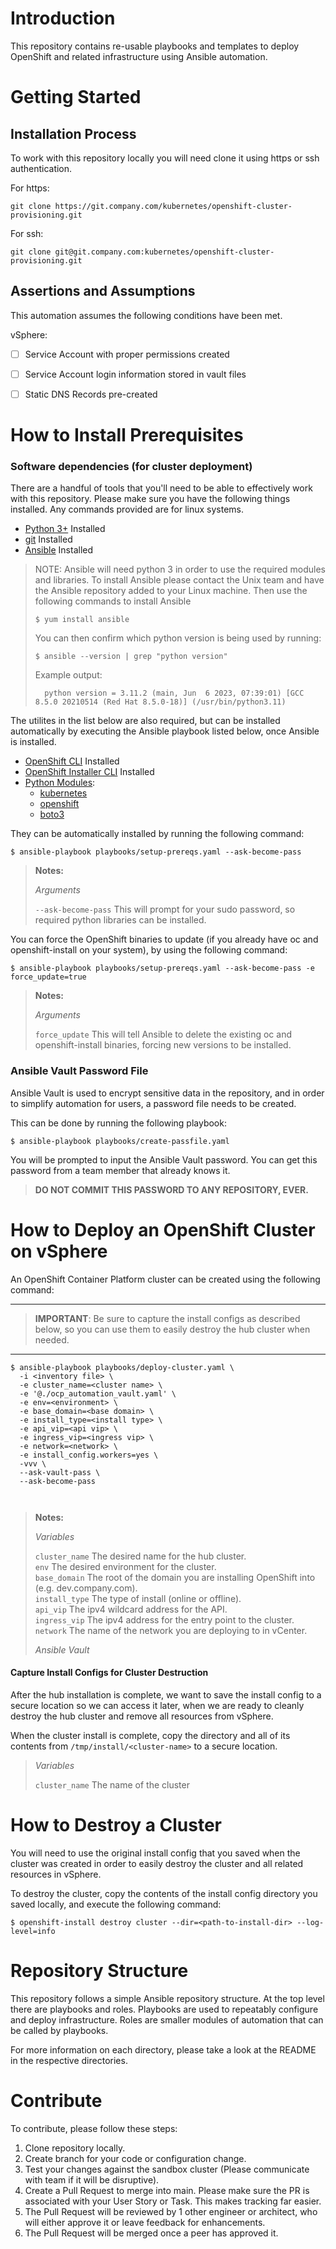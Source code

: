 # Introduction
This repository contains re-usable playbooks and templates to deploy OpenShift and related infrastructure using Ansible automation.

# Getting Started

## Installation Process
To work with this repository locally you will need clone it using https or ssh authentication.

For https:
```
git clone https://git.company.com/kubernetes/openshift-cluster-provisioning.git
```

For ssh:
```
git clone git@git.company.com:kubernetes/openshift-cluster-provisioning.git
```

## Assertions and Assumptions

This automation assumes the following conditions have been met.

vSphere:
- [ ] Service Account with proper permissions created
- [ ] Service Account login information stored in vault files
- [ ] Static DNS Records pre-created


# How to Install Prerequisites
### Software dependencies (for cluster deployment)

There are a handful of tools that you'll need to be able to effectively work with this repository. Please make sure you have the following things installed. 
Any commands provided are for linux systems.

- [Python 3+](https://www.python.org/downloads/) Installed
- [git](https://git-scm.com/book/en/v2/Getting-Started-Installing-Git) Installed
- [Ansible](https://docs.ansible.com/ansible/latest/installation_guide/intro_installation.html) Installed

> NOTE: Ansible will need python 3 in order to use the required modules and libraries.  To install Ansible please contact the Unix team and have the Ansible repository added to your Linux machine.  Then use the following commands to install Ansible
>
> ```
> $ yum install ansible
> ```
> You can then confirm which python version is being used by running:
> ```
> $ ansible --version | grep "python version"
> ```
> Example output:
> ```
>   python version = 3.11.2 (main, Jun  6 2023, 07:39:01) [GCC 8.5.0 20210514 (Red Hat 8.5.0-18)] (/usr/bin/python3.11)
> ```

The utilites in the list below are also required, but can be installed automatically by executing the Ansible playbook listed below, once Ansible is installed.

- [OpenShift CLI](https://docs.openshift.com/container-platform/4.7/cli_reference/openshift_cli/getting-started-cli.html) Installed
- [OpenShift Installer CLI](https://cloud.redhat.com/openshift/install/aws/installer-provisioned) Installed
- [Python Modules](https://docs.python.org/3/installing/index.html):
  - [kubernetes](https://pypi.org/project/kubernetes/)
  - [openshift](https://pypi.org/project/openshift/)
  - [boto3](https://pypi.org/project/boto3/)
  
They can be automatically installed by running the following command: 

```
$ ansible-playbook playbooks/setup-prereqs.yaml --ask-become-pass
```

> **Notes:**
>
> *Arguments*
>
> `--ask-become-pass` This will prompt for your sudo password, so required python libraries can be installed.

You can force the OpenShift binaries to update (if you already have oc and openshift-install on your system), by using the following command:
```
$ ansible-playbook playbooks/setup-prereqs.yaml --ask-become-pass -e force_update=true
```

> **Notes:**
>
> *Arguments*
>
> `force_update` This will tell Ansible to delete the existing oc and openshift-install binaries, forcing new versions to be installed.

### Ansible Vault Password File
Ansible Vault is used to encrypt sensitive data in the repository, and in order to simplify automation for users, a
password file needs to be created. 

This can be done by running the following playbook:
```
$ ansible-playbook playbooks/create-passfile.yaml
```

You will be prompted to input the Ansible Vault password. You can get this password from a team member that already knows it.

> **DO NOT COMMIT THIS PASSWORD TO ANY REPOSITORY, EVER.**

# How to Deploy an OpenShift Cluster on vSphere
An OpenShift Container Platform cluster can be created using the following command: 

---

> **IMPORTANT**: Be sure to capture the install configs as described below, so you can use them to easily destroy the 
> hub cluster when needed.

---

```
$ ansible-playbook playbooks/deploy-cluster.yaml \
  -i <inventory file> \
  -e cluster_name=<cluster name> \
  -e '@./ocp_automation_vault.yaml' \
  -e env=<environment> \
  -e base_domain=<base domain> \
  -e install_type=<install type> \
  -e api_vip=<api vip> \
  -e ingress_vip=<ingress vip> \
  -e network=<network> \
  -e install_config.workers=yes \
  -vvv \
  --ask-vault-pass \
  --ask-become-pass

  
```
> **Notes:**
> 
> *Variables*
>
> `cluster_name` The desired name for the hub cluster.  
> `env` The desired environment for the cluster.  
> `base_domain` The root of the domain you are installing OpenShift into (e.g. dev.company.com).  
> `install_type` The type of install (online or offline).  
> `api_vip` The ipv4 wildcard address for the API.  
> `ingress_vip` The ipv4 address for the entry point to the cluster.  
> `network` The name of the network you are deploying to in vCenter.  
>
> *Ansible Vault*
>

#### Capture Install Configs for Cluster Destruction

After the hub installation is complete, we want to save the install config to a secure location so we can access it later,
when we are ready to cleanly destroy the hub cluster and remove all resources from vSphere.

When the cluster install is complete, copy the directory and all of its contents from `/tmp/install/<cluster-name>` to a secure
location.

> *Variables*
>
> `cluster_name` The name of the cluster

# How to Destroy a Cluster
You will need to use the original install config that you saved when the cluster was created in order to easily 
destroy the cluster and all related resources in vSphere.

To destroy the cluster, copy the contents of the install config directory you saved locally, and execute the following command:

```
$ openshift-install destroy cluster --dir=<path-to-install-dir> --log-level=info
```

# Repository Structure
This repository follows a simple Ansible repository structure. At the top level there are playbooks and roles. 
Playbooks are used to repeatably configure and deploy infrastructure. Roles are smaller modules of automation that can be called by playbooks. 

For more information on each directory, please take a look at the README in the respective directories.

# Contribute
To contribute, please follow these steps:

1. Clone repository locally.
2. Create branch for your code or configuration change.
3. Test your changes against the sandbox cluster (Please communicate with team if it will be disruptive).
4. Create a Pull Request to merge into main. Please make sure the PR is associated with your User Story or Task. This makes tracking far easier.
5. The Pull Request will be reviewed by 1 other engineer or architect, who will either approve it or leave feedback for enhancements.
6. The Pull Request will be merged once a peer has approved it.

